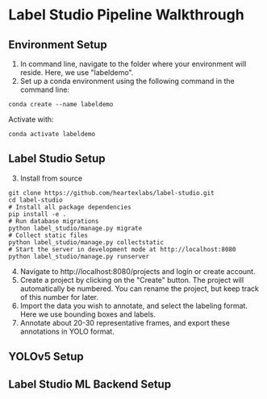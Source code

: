 # Label Studio Pipeline Walkthrough

## Environment Setup
1. In command line, navigate to the folder where your environment will reside. Here, we use "labeldemo".
2. Set up a conda environment using the following command in the command line:
```
conda create --name labeldemo
```
Activate with:
```
conda activate labeldemo
```

## Label Studio Setup
3. Install from source
```
git clone https://github.com/heartexlabs/label-studio.git
cd label-studio
# Install all package dependencies
pip install -e .
# Run database migrations
python label_studio/manage.py migrate
# Collect static files
python label_studio/manage.py collectstatic
# Start the server in development mode at http://localhost:8080
python label_studio/manage.py runserver
```
4. Navigate to http://localhost:8080/projects and login or create account.
5. Create a project by clicking on the "Create" button. The project will automatically be numbered. You can rename the project, but keep track of this number for later.
6. Import the data you wish to annotate, and select the labeling format. Here we use bounding boxes and labels.
7. Annotate about 20-30 representative frames, and export these annotations in YOLO format.

## YOLOv5 Setup
## Label Studio ML Backend Setup
